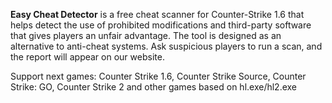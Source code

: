 **Easy Cheat Detector** is a free cheat scanner for Counter-Strike 1.6 that helps detect the use of prohibited modifications and third-party software that gives players an unfair advantage. The tool is designed as an alternative to anti-cheat systems. Ask suspicious players to run a scan, and the report will appear on our website.

Support next games: Counter Strike 1.6, Counter Strike Source, Counter Strike: GO, Counter Strike 2 and other games based on hl.exe/hl2.exe
